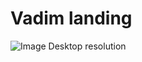 # Vadim landing

![Image Desktop resolution](https://github.com/Konstantin1996/VadimSite/tree/master/preview/landing.png)

